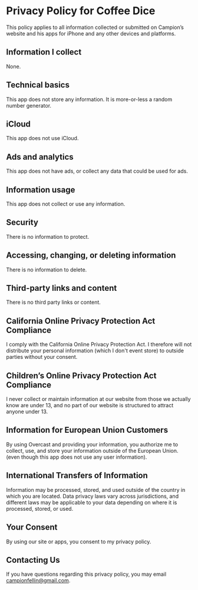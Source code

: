 # Privacy Policy for Coffee Dice
This policy applies to all information collected or submitted on Campion’s website and his apps for iPhone and any other devices and platforms.

## Information I collect
None.

## Technical basics
This app does not store any information. It is more-or-less a random number generator.

## iCloud
This app does not use iCloud.

## Ads and analytics
This app does not have ads, or collect any data that could be used for ads.

## Information usage
This app does not collect or use any information.

## Security
There is no information to protect.

## Accessing, changing, or deleting information
There is no information to delete.

## Third-party links and content
There is no third party links or content.

## California Online Privacy Protection Act Compliance
I comply with the California Online Privacy Protection Act. I therefore will not distribute your personal information (which I don't event store) to outside parties without your consent.

## Children’s Online Privacy Protection Act Compliance
I never collect or maintain information at our website from those we actually know are under 13, and no part of our website is structured to attract anyone under 13.

## Information for European Union Customers
By using Overcast and providing your information, you authorize me to collect, use, and store your information outside of the European Union. (even though this app does not use any user information).

## International Transfers of Information
Information may be processed, stored, and used outside of the country in which you are located. Data privacy laws vary across jurisdictions, and different laws may be applicable to your data depending on where it is processed, stored, or used.

## Your Consent
By using our site or apps, you consent to my privacy policy.

## Contacting Us
If you have questions regarding this privacy policy, you may email campionfellin@gmail.com.
